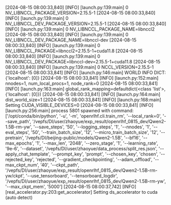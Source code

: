 [2024-08-15 08:00:33,840] [INFO] [launch.py:139:main] 0 NV_LIBNCCL_PACKAGE_VERSION=2.15.5-1
[2024-08-15 08:00:33,840] [INFO] [launch.py:139:main] 0 NV_LIBNCCL_DEV_PACKAGE_VERSION=2.15.5-1
[2024-08-15 08:00:33,840] [INFO] [launch.py:139:main] 0 NV_LIBNCCL_PACKAGE_NAME=libnccl2
[2024-08-15 08:00:33,840] [INFO] [launch.py:139:main] 0 NV_LIBNCCL_DEV_PACKAGE_NAME=libnccl-dev
[2024-08-15 08:00:33,840] [INFO] [launch.py:139:main] 0 NV_LIBNCCL_PACKAGE=libnccl2=2.15.5-1+cuda11.8
[2024-08-15 08:00:33,840] [INFO] [launch.py:139:main] 0 NV_LIBNCCL_DEV_PACKAGE=libnccl-dev=2.15.5-1+cuda11.8
[2024-08-15 08:00:33,840] [INFO] [launch.py:139:main] 0 NCCL_VERSION=2.15.5-1
[2024-08-15 08:00:33,841] [INFO] [launch.py:146:main] WORLD INFO DICT: {'localhost': [0]}
[2024-08-15 08:00:33,841] [INFO] [launch.py:152:main] nnodes=1, num_local_procs=1, node_rank=0
[2024-08-15 08:00:33,841] [INFO] [launch.py:163:main] global_rank_mapping=defaultdict(<class 'list'>, {'localhost': [0]})
[2024-08-15 08:00:33,841] [INFO] [launch.py:164:main] dist_world_size=1
[2024-08-15 08:00:33,841] [INFO] [launch.py:168:main] Setting CUDA_VISIBLE_DEVICES=0
[2024-08-15 08:00:33,841] [INFO] [launch.py:256:main] process 5801 spawned with command: ['/opt/conda/bin/python', '-u', '-m', 'openrlhf.cli.train_rm', '--local_rank=0', '--save_path', '/vepfs/DI/user/zhaoyue/exp_result/openrlhf_0815_dev/Qwen2-1.5B-rm-yw', '--save_steps', '50', '--logging_steps', '1', '--nnodes', '1', '--eval_steps', '50', '--train_batch_size', '12', '--micro_train_batch_size', '12', '--pretrain', '/vepfs/DI/beijing-public/models/Qwen2-1.5B', '--bf16', '--max_epochs', '1', '--max_len', '2048', '--zero_stage', '1', '--learning_rate', '9e-6', '--dataset', '/vepfs/DI/user/zhaoyue/data_process/split_res.json', '--apply_chat_template', '--prompt_key', 'prompt', '--chosen_key', 'chosen', '--rejected_key', 'rejected', '--gradient_checkpointing', '--adam_offload', '--max_ckpt_num', '40', '--ckpt_path', '/vepfs/DI/user/zhaoyue/exp_result/openrlhf_0815_dev/Qwen2-1.5B-rm-yw/ckpt', '--use_tensorboard', '--tensorboard_logdir', '/vepfs/DI/user/zhaoyue/exp_result/openrlhf_0815_dev/Qwen2-1.5B-rm-yw', '--max_ckpt_mem', '5000']
[2024-08-15 08:00:37,742] [INFO] [real_accelerator.py:203:get_accelerator] Setting ds_accelerator to cuda (auto detect)
